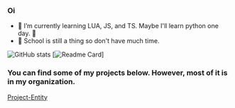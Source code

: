 ### Oi

- 🌱 I’m currently learning LUA, JS, and TS. Maybe I'll learn python one day. 🤮
- 🏫 School is still a thing so don't have much time.

![GitHub stats](https://github-readme-stats.vercel.app/api?username=XiosBombay&count_private=true&show_icons=true&theme=midnight-purple)
[![Readme Card](https://github-readme-stats.vercel.app/api/pin/?username=Project-Entity&repo=pe-adminmenu)]

### You can find some of my projects below. However, most of it is in my organization.

[Project-Entity](https://github.com/Project-Entity)
